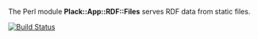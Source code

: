 The Perl module **Plack::App::RDF::Files** serves RDF data from static files.

[![Build Status](https://travis-ci.org/nichtich/Plack-App-RDF-Files.png)](https://travis-ci.org/nichtich/Plack-App-RDF-Files)
